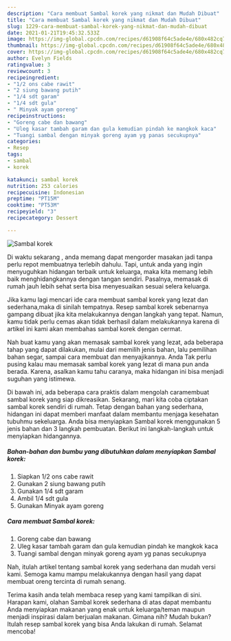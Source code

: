 ```yaml
---
description: "Cara membuat Sambal korek yang nikmat dan Mudah Dibuat"
title: "Cara membuat Sambal korek yang nikmat dan Mudah Dibuat"
slug: 1229-cara-membuat-sambal-korek-yang-nikmat-dan-mudah-dibuat
date: 2021-01-21T19:45:32.533Z
image: https://img-global.cpcdn.com/recipes/d61908f64c5ade4e/680x482cq70/sambal-korek-foto-resep-utama.jpg
thumbnail: https://img-global.cpcdn.com/recipes/d61908f64c5ade4e/680x482cq70/sambal-korek-foto-resep-utama.jpg
cover: https://img-global.cpcdn.com/recipes/d61908f64c5ade4e/680x482cq70/sambal-korek-foto-resep-utama.jpg
author: Evelyn Fields
ratingvalue: 3
reviewcount: 3
recipeingredient:
- "1/2 ons cabe rawit"
- "2 siung bawang putih"
- "1/4 sdt garam"
- "1/4 sdt gula"
- " Minyak ayam goreng"
recipeinstructions:
- "Goreng cabe dan bawang"
- "Uleg kasar tambah garam dan gula kemudian pindah ke mangkok kaca"
- "Tuangi sambal dengan minyak goreng ayam yg panas secukupnya"
categories:
- Resep
tags:
- sambal
- korek

katakunci: sambal korek 
nutrition: 253 calories
recipecuisine: Indonesian
preptime: "PT15M"
cooktime: "PT53M"
recipeyield: "3"
recipecategory: Dessert

---
```



![Sambal korek](https://img-global.cpcdn.com/recipes/d61908f64c5ade4e/680x482cq70/sambal-korek-foto-resep-utama.jpg)

Di waktu  sekarang , anda memang dapat mengorder masakan jadi tanpa perlu repot membuatnya terlebih dahulu. Tapi, untuk anda yang ingin menyuguhkan hidangan terbaik untuk keluarga, maka kita memang lebih baik menghidangkannya dengan tangan sendiri. Pasalnya, memasak di rumah jauh lebih sehat serta bisa menyesuaikan sesuai selera keluarga.

Jika kamu lagi mencari ide cara membuat sambal korek yang lezat dan sederhana,maka di sinilah tempatnya. Resep sambal korek  sebenarnya gampang dibuat jika kita melakukannya dengan langkah yang tepat. Namun, kamu tidak perlu cemas akan tidak berhasil dalam melakukannya 
karena di artikel ini kami akan membahas sambal korek dengan cermat.  



Nah buat kamu yang akan memasak sambal korek yang lezat, ada beberapa tahap yang dapat dilakukan, mulai dari memilih jenis bahan, lalu pemilihan bahan segar, sampai cara membuat dan menyajikannya. Anda Tak perlu pusing kalau mau memasak sambal korek yang lezat di mana pun anda berada. Karena, asalkan kamu  tahu caranya, maka hidangan ini bisa menjadi suguhan yang istimewa.

Di bawah ini, ada beberapa cara praktis  dalam mengolah caramembuat sambal korek yang siap dikreasikan. Sekarang, mari kita coba ciptakan sambal korek sendiri di rumah. Tetap dengan bahan yang sederhana, hidangan ini dapat memberi manfaat dalam membantu menjaga kesehatan tubuhmu sekeluarga. Anda bisa menyiapkan Sambal korek menggunakan 5 jenis bahan dan 3 langkah pembuatan. Berikut ini langkah-langkah untuk menyiapkan hidangannya.

<!--inarticleads1-->

##### Bahan-bahan dan bumbu yang dibutuhkan dalam menyiapkan Sambal korek:

1. Siapkan 1/2 ons cabe rawit
1. Gunakan 2 siung bawang putih
1. Gunakan 1/4 sdt garam
1. Ambil 1/4 sdt gula
1. Gunakan  Minyak ayam goreng




<!--inarticleads2-->

##### Cara membuat Sambal korek:

1. Goreng cabe dan bawang
1. Uleg kasar tambah garam dan gula kemudian pindah ke mangkok kaca
1. Tuangi sambal dengan minyak goreng ayam yg panas secukupnya




Nah, itulah artikel tentang  sambal korek  yang sederhana dan mudah versi kami. Semoga kamu mampu melakukannya dengan hasil yang dapat membuat oreng tercinta di rumah senang. 

Terima kasih anda telah membaca resep yang kami tampilkan di sini. Harapan kami, olahan  Sambal korek sederhana di atas dapat membantu Anda menyiapkan makanan yang enak untuk keluarga/teman maupun menjadi inspirasi dalam berjualan makanan. Gimana nih? Mudah bukan? Itulah resep sambal korek yang bisa Anda lakukan di rumah. Selamat mencoba!

